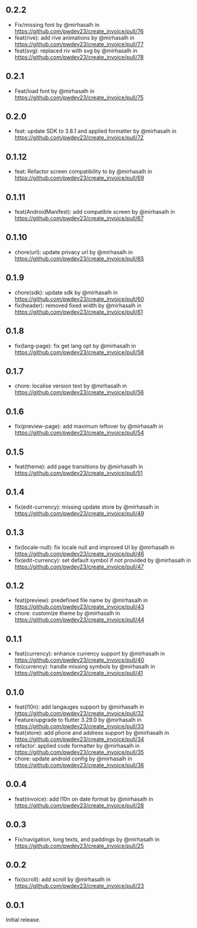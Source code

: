 ## 0.2.2

* Fix/missing font by @mirhasalh in https://github.com/pwdev23/create_invoice/pull/76
* feat(rive): add rive animations by @mirhasalh in https://github.com/pwdev23/create_invoice/pull/77
* feat(svg): replaced riv with svg by @mirhasalh in https://github.com/pwdev23/create_invoice/pull/78

## 0.2.1

* Feat/load font by @mirhasalh in https://github.com/pwdev23/create_invoice/pull/75

## 0.2.0

* feat: update SDK to 3.8.1 and applied formatter by @mirhasalh in https://github.com/pwdev23/create_invoice/pull/72

## 0.1.12

* feat: Refactor screen compatibility to <supports-screens> by @mirhasalh in https://github.com/pwdev23/create_invoice/pull/69

## 0.1.11

* feat(AndroidManifest): add compatible screen by @mirhasalh in https://github.com/pwdev23/create_invoice/pull/67

## 0.1.10

* chore(url): update privacy url by @mirhasalh in https://github.com/pwdev23/create_invoice/pull/65

## 0.1.9

* chore(sdk): update sdk by @mirhasalh in https://github.com/pwdev23/create_invoice/pull/60
* fix(header): removed fixed width by @mirhasalh in https://github.com/pwdev23/create_invoice/pull/61

## 0.1.8

* fix(lang-page): fix get lang opt by @mirhasalh in https://github.com/pwdev23/create_invoice/pull/58

## 0.1.7

* chore: localise version text by @mirhasalh in https://github.com/pwdev23/create_invoice/pull/56

## 0.1.6

* fix(preview-page): add maximum leftover by @mirhasalh in https://github.com/pwdev23/create_invoice/pull/54

## 0.1.5

* feat(theme): add page transitions by @mirhasalh in https://github.com/pwdev23/create_invoice/pull/51

## 0.1.4

* fix(edit-currency): missing update store by @mirhasalh in https://github.com/pwdev23/create_invoice/pull/49

## 0.1.3

* fix(locale-null): fix locale null and improved UI by @mirhasalh in https://github.com/pwdev23/create_invoice/pull/46
* fix(edit-currency): set default symbol if not provided by @mirhasalh in https://github.com/pwdev23/create_invoice/pull/47

## 0.1.2

* feat(preview): predefined file name by @mirhasalh in https://github.com/pwdev23/create_invoice/pull/43
* chore: customize theme by @mirhasalh in https://github.com/pwdev23/create_invoice/pull/44

## 0.1.1

* feat(currency): enhance currency support by @mirhasalh in https://github.com/pwdev23/create_invoice/pull/40
* fix(currency): handle missing symbols by @mirhasalh in https://github.com/pwdev23/create_invoice/pull/41

## 0.1.0

* feat(l10n): add langauges support by @mirhasalh in https://github.com/pwdev23/create_invoice/pull/32
* Feature/upgrade to flutter 3.29.0 by @mirhasalh in https://github.com/pwdev23/create_invoice/pull/33
* feat(store): add phone and address support by @mirhasalh in https://github.com/pwdev23/create_invoice/pull/34
* refactor: applied code formatter by @mirhasalh in https://github.com/pwdev23/create_invoice/pull/35
* chore: update android config by @mirhasalh in https://github.com/pwdev23/create_invoice/pull/36

## 0.0.4

* feat(invoice): add l10n on date format by @mirhasalh in https://github.com/pwdev23/create_invoice/pull/28

## 0.0.3

* Fix/navigation, long texts, and paddings by @mirhasalh in https://github.com/pwdev23/create_invoice/pull/25

## 0.0.2

* fix(scroll): add scroll by @mirhasalh in https://github.com/pwdev23/create_invoice/pull/23

## 0.0.1

Initial release.
